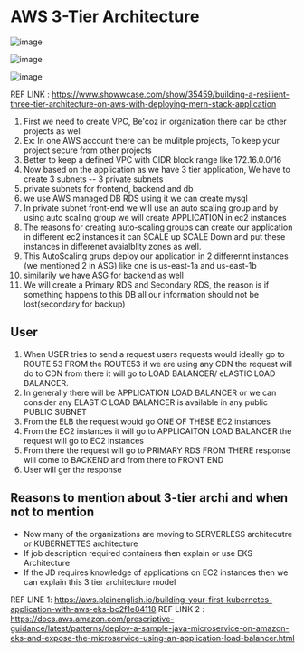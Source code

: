 # AWS 3-Tier Architecture

![image](https://github.com/pavankumar0077/Complete-DevOps/assets/40380941/06992179-0936-4c06-9c42-90a98831d644)

![image](https://github.com/pavankumar0077/Complete-DevOps/assets/40380941/d43a3517-9fdf-4c08-98f6-1ab84f2a5768)

![image](https://github.com/pavankumar0077/Complete-DevOps/assets/40380941/af6e9568-1669-429d-8579-9d04fb06707a)


REF LINK : https://www.showwcase.com/show/35459/building-a-resilient-three-tier-architecture-on-aws-with-deploying-mern-stack-application

1) First we need to create VPC, Be'coz in organization there can be other projects as well
2) Ex: In one AWS account there can be mulitple projects, To keep your project secure from other projects
3) Better to keep a defined VPC with CIDR block range like 172.16.0.0/16
4) Now based on the application as we have 3 tier application, We have to create 3 subnets -- 3 private subnets
5) private subnets for frontend, backend and db
6) we use AWS managed DB RDS using it we can create mysql
7) In private subnet front-end we will use an auto scaling group and by using auto scaling group we will create APPLICATION in ec2 instances
8) The reasons for creating auto-scaling groups can create our application in different ec2 instances it can SCALE up SCALE Down and put these instances in differenet avaialblity zones as well.
9) This AutoScaling grups deploy our application in 2 differennt instances (we mentioned 2 in ASG) like one is us-east-1a and us-east-1b
10) similarily we have ASG for backend as well
11) We will create a Primary RDS and Secondary RDS, the reason is if something happens to this DB all our information should not be lost(secondary for backup)

User
--
1) When USER tries to send a request users requests would ideally go to ROUTE 53 FROM the ROUTE53 if we are using any CDN the request will do to CDN from there it will go to LOAD BALANCER/ eLASTIC LOAD BALANCER.
2) In generally there will be APPLICATION LOAD BALANCER or we can consider any ELASTIC LOAD BALANCER is available in any public PUBLIC SUBNET
3) From the ELB the request would go ONE OF THESE EC2 instances
4) From the EC2 instances it will go to APPLICAITON LOAD BALANCER the request will go to EC2 instances
5) From there the request will go to PRIMARY RDS FROM THERE response will come to BACKEND and from there to FRONT END
6) User will ger the response

Reasons to mention about 3-tier archi and when not to mention
--
- Now many of the organizations are moving to SERVERLESS architecutre or KUBERNETTES architecture
- If job description required containers then explain or use EKS Architecture
- If the JD requires knowledge of applications on EC2 instances then we can explain this 3 tier architecture model

REF LINE 1: https://aws.plainenglish.io/building-your-first-kubernetes-application-with-aws-eks-bc2f1e84118
REF LINK 2 : https://docs.aws.amazon.com/prescriptive-guidance/latest/patterns/deploy-a-sample-java-microservice-on-amazon-eks-and-expose-the-microservice-using-an-application-load-balancer.html
